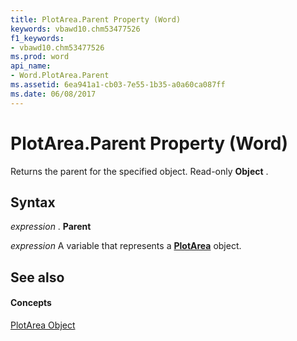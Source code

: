 ```yaml
---
title: PlotArea.Parent Property (Word)
keywords: vbawd10.chm53477526
f1_keywords:
- vbawd10.chm53477526
ms.prod: word
api_name:
- Word.PlotArea.Parent
ms.assetid: 6ea941a1-cb03-7e55-1b35-a0a60ca087ff
ms.date: 06/08/2017
---
```



# PlotArea.Parent Property (Word)

Returns the parent for the specified object. Read-only  **Object** .


## Syntax

 _expression_ . **Parent**

 _expression_ A variable that represents a **[PlotArea](plotarea-object-word.md)** object.


## See also


#### Concepts


[PlotArea Object](plotarea-object-word.md)

